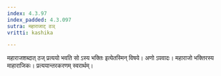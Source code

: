 ```yaml
---
index: 4.3.97
index_padded: 4.3.097
sutra: महाराजाट् ठञ्
vritti: kashika

---
```

महाराजशब्दात् ठज् प्रत्ययो भवति सो ऽस्य भक्तिः इत्येतस्मिन् विषये। अणो ऽपवादः। महाराजो भक्तिरस्य माहाराजिकः। प्रत्ययान्तरकरणम् स्वरार्थम्।